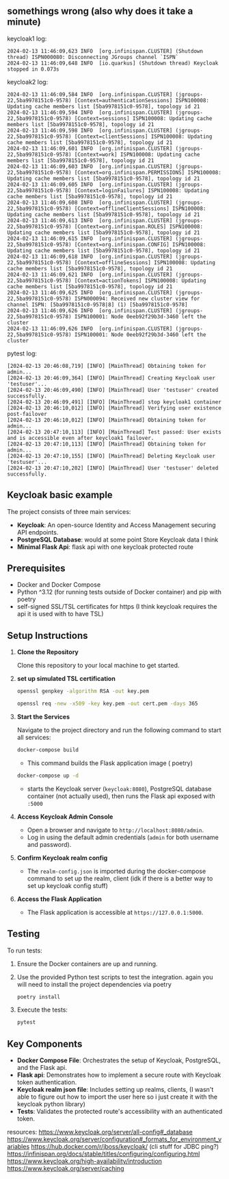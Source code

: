 

## somethings wrong (also why does it take a minute)
keycloak1 log:
```log
2024-02-13 11:46:09,623 INFO  [org.infinispan.CLUSTER] (Shutdown thread) ISPN000080: Disconnecting JGroups channel `ISPN`
2024-02-13 11:46:09,648 INFO  [io.quarkus] (Shutdown thread) Keycloak stopped in 0.073s
```

keycloak2 log:

```log
2024-02-13 11:46:09,584 INFO  [org.infinispan.CLUSTER] (jgroups-22,5ba9978151c0-9578) [Context=authenticationSessions] ISPN100008: Updating cache members list [5ba9978151c0-9578], topology id 21
2024-02-13 11:46:09,594 INFO  [org.infinispan.CLUSTER] (jgroups-22,5ba9978151c0-9578) [Context=sessions] ISPN100008: Updating cache members list [5ba9978151c0-9578], topology id 21
2024-02-13 11:46:09,598 INFO  [org.infinispan.CLUSTER] (jgroups-22,5ba9978151c0-9578) [Context=clientSessions] ISPN100008: Updating cache members list [5ba9978151c0-9578], topology id 21
2024-02-13 11:46:09,601 INFO  [org.infinispan.CLUSTER] (jgroups-22,5ba9978151c0-9578) [Context=work] ISPN100008: Updating cache members list [5ba9978151c0-9578], topology id 21
2024-02-13 11:46:09,603 INFO  [org.infinispan.CLUSTER] (jgroups-22,5ba9978151c0-9578) [Context=org.infinispan.PERMISSIONS] ISPN100008: Updating cache members list [5ba9978151c0-9578], topology id 21
2024-02-13 11:46:09,605 INFO  [org.infinispan.CLUSTER] (jgroups-22,5ba9978151c0-9578) [Context=loginFailures] ISPN100008: Updating cache members list [5ba9978151c0-9578], topology id 21
2024-02-13 11:46:09,608 INFO  [org.infinispan.CLUSTER] (jgroups-22,5ba9978151c0-9578) [Context=offlineClientSessions] ISPN100008: Updating cache members list [5ba9978151c0-9578], topology id 21
2024-02-13 11:46:09,613 INFO  [org.infinispan.CLUSTER] (jgroups-22,5ba9978151c0-9578) [Context=org.infinispan.ROLES] ISPN100008: Updating cache members list [5ba9978151c0-9578], topology id 21
2024-02-13 11:46:09,615 INFO  [org.infinispan.CLUSTER] (jgroups-22,5ba9978151c0-9578) [Context=org.infinispan.CONFIG] ISPN100008: Updating cache members list [5ba9978151c0-9578], topology id 21
2024-02-13 11:46:09,618 INFO  [org.infinispan.CLUSTER] (jgroups-22,5ba9978151c0-9578) [Context=offlineSessions] ISPN100008: Updating cache members list [5ba9978151c0-9578], topology id 21
2024-02-13 11:46:09,621 INFO  [org.infinispan.CLUSTER] (jgroups-22,5ba9978151c0-9578) [Context=actionTokens] ISPN100008: Updating cache members list [5ba9978151c0-9578], topology id 21
2024-02-13 11:46:09,625 INFO  [org.infinispan.CLUSTER] (jgroups-22,5ba9978151c0-9578) ISPN000094: Received new cluster view for channel ISPN: [5ba9978151c0-9578|8] (1) [5ba9978151c0-9578]
2024-02-13 11:46:09,626 INFO  [org.infinispan.CLUSTER] (jgroups-22,5ba9978151c0-9578) ISPN100001: Node 0eeb92f29b3d-3460 left the cluster
2024-02-13 11:46:09,626 INFO  [org.infinispan.CLUSTER] (jgroups-22,5ba9978151c0-9578) ISPN100001: Node 0eeb92f29b3d-3460 left the cluster
```


pytest log: 
```log
[2024-02-13 20:46:08,719] [INFO] [MainThread] Obtaining token for admin...
[2024-02-13 20:46:09,364] [INFO] [MainThread] Creating Keycloak user 'testuser'...
[2024-02-13 20:46:09,490] [INFO] [MainThread] User 'testuser' created successfully.
[2024-02-13 20:46:09,491] [INFO] [MainThread] stop keycloak1 container
[2024-02-13 20:46:10,012] [INFO] [MainThread] Verifying user existence post-failover
[2024-02-13 20:46:10,012] [INFO] [MainThread] Obtaining token for admin...
[2024-02-13 20:47:10,113] [INFO] [MainThread] Test passed: User exists and is accessible even after keycloak1 failover.
[2024-02-13 20:47:10,113] [INFO] [MainThread] Obtaining token for admin...
[2024-02-13 20:47:10,155] [INFO] [MainThread] Deleting Keycloak user 'testuser'...
[2024-02-13 20:47:10,202] [INFO] [MainThread] User 'testuser' deleted successfully.
```




## Keycloak basic example

The project consists of three main services:

- **Keycloak**: An open-source Identity and Access Management securing API endpoints.
- **PostgreSQL Database**: would at some point Store Keycloak data I think
- **Minimal Flask Api**: flask api with one keycloak protected route

## Prerequisites

- Docker and Docker Compose
- Python ^3.12 (for running tests outside of Docker container) and pip with poetry
- self-signed SSL/TSL certificates for https (I think keycloak requires the api it is used with to have TSL)

## Setup Instructions

1. **Clone the Repository**

    Clone this repository to your local machine to get started.
2. **set up simulated TSL certification**
   
    ```sh
    openssl genpkey -algorithm RSA -out key.pem
    ```
    ```sh
    openssl req -new -x509 -key key.pem -out cert.pem -days 365
     ```

3. **Start the Services**

    Navigate to the project directory and run the following command to start all services:

    ```sh
    docker-compose build
    ```

    - This command builds the Flask application image ( poetry) 
    ```sh
    docker-compose up -d
    ```
    - starts the Keycloak server (`keycloak:8080`), PostgreSQL database container (not actually used), then runs the Flask api exposed with `:5000`

4. **Access Keycloak Admin Console**

    - Open a browser and navigate to `http://localhost:8080/admin`.
    - Log in using the default admin credentials (`admin` for both username and password).

5. **Confirm Keycloak realm config**

    - The `realm-config.json` is imported during the docker-compose command to set up the realm, client (idk if there is a better way to set up keycloak config stuff)

6. **Access the Flask Application**

    - The Flask application is accessible at `https://127.0.0.1:5000`.

## Testing

To run tests:

1. Ensure the Docker containers are up and running.
2. Use the provided Python test scripts to test the integration. again you will need to install the project dependencies via poetry

    ```sh
    poetry install
    ```
   
3. Execute the tests:

    ```sh
    pytest
    ```

## Key Components

- **Docker Compose File**: Orchestrates the setup of Keycloak, PostgreSQL, and the Flask api.
- **Flask api**: Demonstrates how to implement a secure route with Keycloak token authentication.
- **Keycloak realm json file**: Includes setting up realms, clients, (I wasn't able to figure out how to import the user here so i just create it with the keycloak python library)
- **Tests**: Validates the protected route's accessibility with an authenticated token. 


resources:
https://www.keycloak.org/server/all-config#_database
https://www.keycloak.org/server/configuration#_formats_for_environment_variables
https://hub.docker.com/r/jboss/keycloak/ (cli stuff for JDBC ping?)
https://infinispan.org/docs/stable/titles/configuring/configuring.html
https://www.keycloak.org/high-availability/introduction
https://www.keycloak.org/server/caching